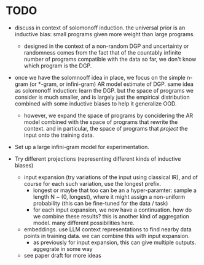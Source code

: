 

# TODO

- discuss in context of solomonoff induction. the universal prior is an inductive bias: small programs given more weight than large programs.
	- designed in the context of a non-random DGP and uncertainty or randomness comes from the fact that of the countably infinite number
	  of programs compatible with the data so far, we don't know which program is the DGP.

- once we have the solomnooff idea in place, we focus on the simple n-gram (or *-gram, or infini-gram) AR model estimate of DGP. same idea
  as solomonoff induction: learn the DGP. but the space of programs we consider is much smaller, and is largely just the empirical distribution
  combined with some inductive biases to help it generalize OOD.

	- however, we expand the space of programs by concidering the AR model combined with the space of programs that rewrite the context.
          and in particular, the space of programs that *project* the input onto the training data.

- Set up a large infini-gram model for experimentation.

- Try different projections (representing different kinds of inductive biases)
	- input expansion (try variations of the input using classical IR), and of course for each such variation, use the longest prefix.
		- longest or maybe that too can be an a hyper-paramter: sample a length N ~  (0, longest), where it might
                  assign a non-uniform probability (this can be fine-tuned for the data / task)
		- for each input expansion, we now have a continuation. how do we combine these results? this is another
		  kind of aggregation model. many different possibilities here.
	- embeddings. use LLM context representations to find nearby data points in training data. we can combine this with input expansion.
		- as previously for input expansion, this can give multiple outputs. aggegrate in some way
	- see paper draft for more ideas
